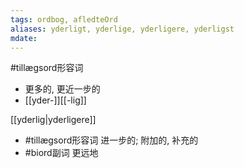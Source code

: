 ```yaml
---
tags: ordbog, afledteOrd
aliases: yderligt, yderlige, yderligere, yderligst
mdate: 
---
```


#tillægsord形容词 
- 更多的, 更近一步的
- [[yder-]][[-lig]]

[[yderlig|yderligere]]
- #tillægsord形容词 进一步的; 附加的, 补充的
- #biord副词 更远地

